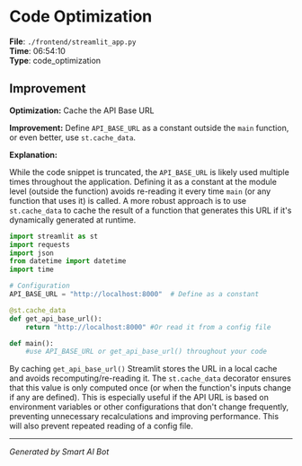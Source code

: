 # Code Optimization

**File**: `./frontend/streamlit_app.py`  
**Time**: 06:54:10  
**Type**: code_optimization

## Improvement

**Optimization:** Cache the API Base URL

**Improvement:**  Define `API_BASE_URL` as a constant outside the `main` function, or even better, use `st.cache_data`.

**Explanation:**

While the code snippet is truncated, the `API_BASE_URL` is likely used multiple times throughout the application. Defining it as a constant at the module level (outside the function) avoids re-reading it every time `main` (or any function that uses it) is called. A more robust approach is to use `st.cache_data` to cache the result of a function that generates this URL if it's dynamically generated at runtime.
```python
import streamlit as st
import requests
import json
from datetime import datetime
import time

# Configuration
API_BASE_URL = "http://localhost:8000"  # Define as a constant

@st.cache_data
def get_api_base_url():
    return "http://localhost:8000" #Or read it from a config file

def main():
    #use API_BASE_URL or get_api_base_url() throughout your code

```
By caching `get_api_base_url()` Streamlit stores the URL in a local cache and avoids recomputing/re-reading it. The `st.cache_data` decorator ensures that this value is only computed once (or when the function's inputs change if any are defined).  This is especially useful if the API URL is based on environment variables or other configurations that don't change frequently, preventing unnecessary recalculations and improving performance. This will also prevent repeated reading of a config file.

---
*Generated by Smart AI Bot*
